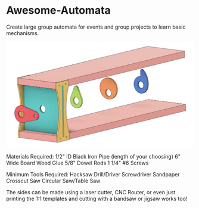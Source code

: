 # Awesome-Automata
Create large group automata for events and group projects to learn basic mechanisms.

![CAD](https://github.com/ebredder/Awesome-Automata/raw/master/pics/CADmodel.PNG)

Materials Required:
1/2" ID Black Iron Pipe (length of your choosing)
6" Wide Board
Wood Glue
5/8" Dowel Rods
1 1/4" #6 Screws

Minimum Tools Required:
Hacksaw
Drill/Driver
Screwdriver
Sandpaper
Crosscut Saw
Circular Saw/Table Saw

The sides can be made using a laser cutter, CNC Router, or even just printing the 1:1 templates and cutting with a bandsaw or jigsaw works too!
